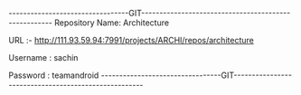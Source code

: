 ---------------------------------GIT-----------------------------------------------------
Repository Name: Architecture

URL :- http://111.93.59.94:7991/projects/ARCHI/repos/architecture

Username : sachin

Password : teamandroid
---------------------------------GIT-----------------------------------------------------

